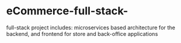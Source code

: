 # eCommerce-full-stack-
full-stack project includes: microservices based architecture for the backend, and frontend for store and back-office applications 
